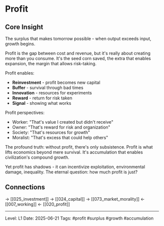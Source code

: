 # Profit

## Core Insight
The surplus that makes tomorrow possible - when output exceeds input, growth begins.

Profit is the gap between cost and revenue, but it's really about creating more than you consume. It's the seed corn saved, the extra that enables expansion, the margin that allows risk-taking.

Profit enables:
- **Reinvestment** - profit becomes new capital
- **Buffer** - survival through bad times
- **Innovation** - resources for experiments
- **Reward** - return for risk taken
- **Signal** - showing what works

Profit perspectives:
- Worker: "That's value I created but didn't receive"
- Owner: "That's reward for risk and organization"
- Society: "That's resources for growth"
- Moralist: "That's excess that could help others"

The profound truth: without profit, there's only subsistence. Profit is what lifts economics beyond mere survival. It's accumulation that enables civilization's compound growth.

Yet profit has shadows - it can incentivize exploitation, environmental damage, inequality. The eternal question: how much profit is just?

## Connections
→ [[025_investment]]
→ [[024_capital]]
→ [[073_market_morality]]
← [[007_working]]
← [[020_profit]]

---
Level: L1
Date: 2025-06-21
Tags: #profit #surplus #growth #accumulation